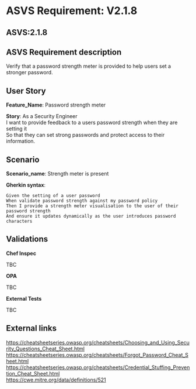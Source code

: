 # ASVS Requirement: V2.1.8

## ASVS:2.1.8

## ASVS Requirement description

Verify that a password strength meter is provided to help users set a stronger password.

## User Story

**Feature_Name**: Password strength meter

**Story**:
As a Security Engineer\
I want to provide feedback to a users password strength when they are setting it\
So that they can set strong passwords and protect access to their information.

## Scenario

**Scenario_name**: Strength meter is present

**Gherkin syntax**:

```gherkin
Given the setting of a user password
When validate password strength against my password policy
Then I provide a strength meter visualisation to the user of their password strength
And ensure it updates dynamically as the user introduces password characters
```

## Validations

**Chef Inspec**

TBC

**OPA**

TBC

**External Tests**

TBC

## External links

<https://cheatsheetseries.owasp.org/cheatsheets/Choosing_and_Using_Security_Questions_Cheat_Sheet.html> \
<https://cheatsheetseries.owasp.org/cheatsheets/Forgot_Password_Cheat_Sheet.html> \
<https://cheatsheetseries.owasp.org/cheatsheets/Credential_Stuffing_Prevention_Cheat_Sheet.html> \
<https://cwe.mitre.org/data/definitions/521>
